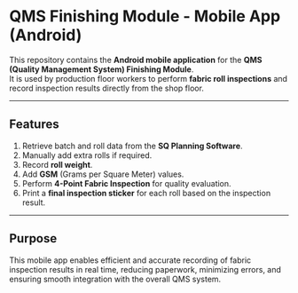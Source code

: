 # QMS Finishing Module - Mobile App (Android)

This repository contains the **Android mobile application** for the **QMS (Quality Management System) Finishing Module**.  
It is used by production floor workers to perform **fabric roll inspections** and record inspection results directly from the shop floor.

---

## Features
1. Retrieve batch and roll data from the **SQ Planning Software**.
2. Manually add extra rolls if required.
3. Record **roll weight**.
4. Add **GSM** (Grams per Square Meter) values.
5. Perform **4-Point Fabric Inspection** for quality evaluation.
6. Print a **final inspection sticker** for each roll based on the inspection result.

---

## Purpose
This mobile app enables efficient and accurate recording of fabric inspection results in real time, reducing paperwork, minimizing errors, and ensuring smooth integration with the overall QMS system.
